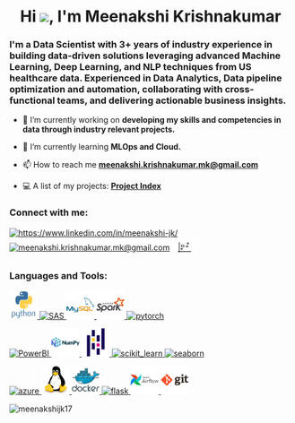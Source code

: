 <h1 align="center">Hi <img src="https://raw.githubusercontent.com/MartinHeinz/MartinHeinz/master/wave.gif" width="30px">, I'm Meenakshi Krishnakumar</h1>
<h3 align="left"> I'm a Data Scientist with 3+ years of industry experience in building data-driven solutions leveraging advanced Machine Learning, Deep Learning, and NLP techniques from US healthcare data. Experienced in Data Analytics, Data pipeline optimization and automation, collaborating with cross-functional teams, and delivering actionable business insights.</h3>

- 🔭 I’m currently working on **developing my skills and competencies in data through industry relevant projects.**

- 🌱 I’m currently learning **MLOps and Cloud.**

- 📫 How to reach me **meenakshi.krishnakumar.mk@gmail.com**

- 💻 A list of my projects: **[Project Index](https://github.com/Meenakshijk17/Index/blob/main/README.md)**

<h3 align="left">Connect with me:</h3>
<p align="left">
<a href="https://www.linkedin.com/in/meenakshi-jk/ " target="blank"><img align="center" src="https://raw.githubusercontent.com/rahuldkjain/github-profile-readme-generator/master/src/images/icons/Social/linked-in-alt.svg" alt="https://www.linkedin.com/in/meenakshi-jk/ " height="30" width="40" /></a>
<a href="mailto:meenakshi.krishnakumar.mk@gmail.com" target="blank"><img align="center" src="https://github.com/dheereshagrwal/colored-icons/blob/master/public/icons/gmail/gmail.svg" alt="meenakshi.krishnakumar.mk@gmail.com " height="25" width="35" /></a>
<a href="https://meenakshijk17.github.io/" target="blank"><img align="center" src="https://github.com/Meenakshijk17/Meenakshijk17.github.io/blob/main/images/logo-white-on-transparent.png" alt="https://meenakshijk17.github.io/" height="35" width="45" /></a>
</p>

<h3 align="left">Languages and Tools:</h3>
<p> 

<a href="https://www.python.org/" target="_blank" rel="noreferrer"> <img src="https://github.com/devicons/devicon/blob/master/icons/python/python-original-wordmark.svg" alt="Python" width="50" height="50"/> </a> 
<a href="https://www.sas.com/en_ca/home.html" target="_blank" rel="noreferrer"> <img src="https://www.vectorlogo.zone/logos/sas/sas-ar21.svg" alt="SAS" width="50" height="50"/> </a> 
<a href="https://www.mysql.com/" target="_blank" rel="noreferrer"> <img src="https://raw.githubusercontent.com/devicons/devicon/master/icons/mysql/mysql-original-wordmark.svg" alt="mysql" width="50" height="50"/> </a> 
<a href="https://spark.apache.org/" target="_blank" rel="noreferrer"> <img src="https://github.com/devicons/devicon/blob/master/icons/apachespark/apachespark-original-wordmark.svg" alt="spark" width="50" height="50"/> </a> 
<a href="https://pytorch.org/" target="_blank" rel="noreferrer"> <img src="https://www.vectorlogo.zone/logos/pytorch/pytorch-icon.svg" alt="pytorch" width="50" height="50"/> </a> 


<a href="https://www.microsoft.com/en-us/power-platform/products/power-bi" target="_blank" rel="noreferrer"> <img src="https://github.com/onemarc/tech-icons/blob/main/icons/powerbi-white.svg" alt="PowerBI" width="50" height="50"/> </a> 
<a href="https://numpy.org/" target="_blank" rel="noreferrer"> <img src="https://github.com/devicons/devicon/blob/master/icons/numpy/numpy-original-wordmark.svg" alt="NumPy" width="50" height="50"/> </a> 
<a href="https://pandas.pydata.org/" target="_blank" rel="noreferrer"> <img src="https://raw.githubusercontent.com/devicons/devicon/2ae2a900d2f041da66e950e4d48052658d850630/icons/pandas/pandas-original.svg" alt="pandas" width="50" height="50"/> </a> 
<a href="https://scikit-learn.org/" target="_blank" rel="noreferrer"> <img src="https://upload.wikimedia.org/wikipedia/commons/0/05/Scikit_learn_logo_small.svg" alt="scikit_learn" width="50" height="50"/> </a> 
<a href="https://seaborn.pydata.org/" target="_blank" rel="noreferrer"> <img src="https://seaborn.pydata.org/_images/logo-mark-lightbg.svg" alt="seaborn" width="50" height="50"/> </a> 


<a href="https://azure.microsoft.com/en-in/" target="_blank" rel="noreferrer"> <img src="https://www.vectorlogo.zone/logos/microsoft_azure/microsoft_azure-icon.svg" alt="azure" width="50" height="50"/> </a> 
<a href="https://www.linux.org/" target="_blank" rel="noreferrer"> <img src="https://github.com/devicons/devicon/blob/master/icons/linux/linux-original.svg" alt="linux" width="50" height="50"/> </a> 
<a href="https://www.docker.com/" target="_blank" rel="noreferrer"> <img src="https://raw.githubusercontent.com/devicons/devicon/master/icons/docker/docker-original-wordmark.svg" alt="docker" width="50" height="50"/> </a> 
<a href="https://flask.palletsprojects.com/" target="_blank" rel="noreferrer"> <img src="https://www.vectorlogo.zone/logos/pocoo_flask/pocoo_flask-icon.svg" alt="flask" width="50" height="50"/> </a> 
<a href="https://airflow.apache.org/" target="_blank" rel="noreferrer"> <img src="https://github.com/devicons/devicon/blob/master/icons/apacheairflow/apacheairflow-original-wordmark.svg" alt="airlfow" width="50" height="50"/> </a> 
<a href="https://git-scm.com/" target="_blank" rel="noreferrer"> <img src="https://github.com/devicons/devicon/blob/master/icons/git/git-original-wordmark.svg" alt="git" width="50" height="50"/> </a> 



<p><img align="center" src="https://github-readme-stats.vercel.app/api/top-langs?username=meenakshijk17&show_icons=true&locale=en&layout=compact" alt="meenakshijk17" /></p>



<!---
Meenakshijk17/Meenakshijk17 is a ✨ special ✨ repository because its `README.md` (this file) appears on your GitHub profile.
You can click the Preview link to take a look at your changes.
--->
